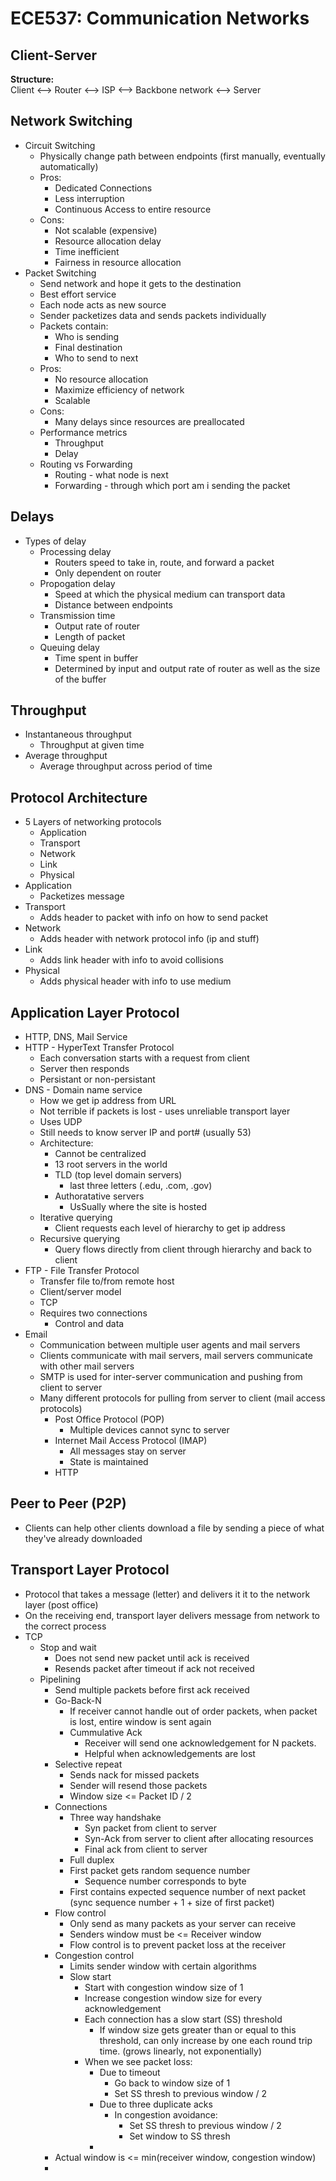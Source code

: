 # ECE537: Communication Networks
## Client-Server
**Structure:**
<br>
Client <--> Router <--> ISP <--> Backbone network <--> Server

## Network Switching
- Circuit Switching
    - Physically change path between endpoints (first manually, eventually automatically)
    - Pros:
        - Dedicated Connections
        - Less interruption
        - Continuous Access to entire resource
    - Cons:
      - Not scalable (expensive)
      - Resource allocation delay
      - Time inefficient
      - Fairness in resource allocation
- Packet Switching
  - Send network and hope it gets to the destination
  - Best effort service
  - Each node acts as new source
  - Sender packetizes data and sends packets individually
  - Packets contain:
    - Who is sending
    - Final destination
    - Who to send to next
  - Pros:
    - No resource allocation
    - Maximize efficiency of network
    - Scalable
  - Cons:
    - Many delays since resources are preallocated
  - Performance metrics
    - Throughput 
    - Delay
  - Routing vs Forwarding
    - Routing - what node is next
    - Forwarding - through which port am i sending the packet

## Delays
  - Types of delay
    - Processing delay
      - Routers speed to take in, route, and forward a packet
      - Only dependent on router
    - Propogation delay
      - Speed at which the physical medium can transport data
      - Distance between endpoints
    - Transmission time
      - Output rate of router
      - Length of packet
    - Queuing delay
      - Time spent in buffer
      - Determined by input and output rate of router as well as the size of the buffer

## Throughput
  - Instantaneous throughput
    - Throughput at given time
  - Average throughput
    - Average throughput across period of time

## Protocol Architecture
  - 5 Layers of networking protocols
    - Application
    - Transport
    - Network
    - Link
    - Physical
  - Application
    - Packetizes message
  - Transport
    - Adds header to packet with info on how to send packet
  - Network
    - Adds header with network protocol info (ip and stuff)
  - Link
    - Adds link header with info to avoid collisions
  - Physical
    - Adds physical header with info to use medium

## Application Layer Protocol
  - HTTP, DNS, Mail Service
  - HTTP - HyperText Transfer Protocol
    - Each conversation starts with a request from client
    - Server then responds
    - Persistant or non-persistant
  - DNS - Domain name service
    - How we get ip address from URL
    - Not terrible if packets is lost - uses unreliable transport layer
    - Uses UDP
    - Still needs to know server IP and port# (usually 53)
    - Architecture:
      - Cannot be centralized
      - 13 root servers in the world
      - TLD (top level domain servers) 
        - last three letters (.edu, .com, .gov)
      - Authoratative servers
        - UsSually where the site is hosted
    - Iterative querying
      - Client requests each level of hierarchy to get ip address
    - Recursive querying
      - Query flows directly from client through hierarchy and back to client
  - FTP - File Transfer Protocol
    - Transfer file to/from remote host
    - Client/server model
    - TCP
    - Requires two connections
      - Control and data
  - Email
    - Communication between multiple user agents and mail servers
    - Clients communicate with mail servers, mail servers communicate with other mail servers
    - SMTP is used for inter-server communication and pushing from client to server
    - Many different protocols for pulling from server to client (mail access protocols)
      - Post Office Protocol (POP)
        - Multiple devices cannot sync to server
      - Internet Mail Access Protocol (IMAP)
        - All messages stay on server
        - State is maintained
      - HTTP

## Peer to Peer (P2P)
- Clients can help other clients download a file by sending a piece of what they've already downloaded

## Transport Layer Protocol
- Protocol that takes a message (letter) and delivers it it to the network layer (post office)
- On the receiving end, transport layer delivers message from network to the correct process
- TCP
  - Stop and wait
    - Does not send new packet until ack is received
    - Resends packet after timeout if ack not received
  - Pipelining
    - Send multiple packets before first ack received
    - Go-Back-N
      - If receiver cannot handle out of order packets, when packet is lost, entire window is sent again
      - Cummulative Ack
        - Receiver will send one acknowledgement for N packets.
        - Helpful when acknowledgements are lost
    - Selective repeat
      - Sends nack for missed packets
      - Sender will resend those packets
      - Window size <= Packet ID / 2
    - Connections
      - Three way handshake
        - Syn packet from client to server
        - Syn-Ack from server to client after allocating resources
        - Final ack from client to server
      - Full duplex
      - First packet gets random sequence number
        - Sequence number corresponds to byte
      - First contains expected sequence number of next packet (sync sequence number + 1 + size of first packet)
    - Flow control
      - Only send as many packets as your server can receive
      - Senders window must be <= Receiver window
      - Flow control is to prevent packet loss at the receiver
    - Congestion control
      - Limits sender window with certain algorithms
      - Slow start
        - Start with congestion window size of 1
        - Increase congestion window size for every acknowledgement
        - Each connection has a slow start (SS) threshold
          - If window size gets greater than or equal to this threshold, can only increase by one each round trip time. (grows linearly, not exponentially)
        - When we see packet loss:
          - Due to timeout
            - Go back to window size of 1
            - Set SS thresh to previous window / 2
          - Due to three duplicate acks
            - In congestion avoidance:
              - Set SS thresh to previous window / 2
              - Set window to SS thresh
          - 
    - Actual window is <= min(receiver window, congestion window)
    - 